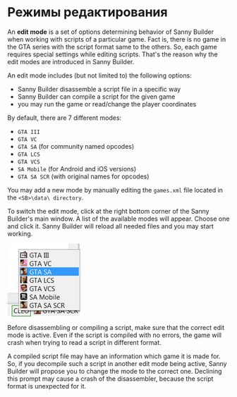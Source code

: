 # Режимы редактирования

An **edit mode** is a set of options determining behavior of Sanny Builder when working with scripts of a particular game. Fact is, there is no game in the GTA series with the script format same to the others. So, each game requires special settings while editing scripts. That's the reason why the edit modes are introduced in Sanny Builder.

An edit mode includes \(but not limited to\) the following options:

* Sanny Builder disassemble a script file in a specific way
* Sanny Builder can compile a script for the given game
* you may run the game or read/change the player coordinates

By default, there are 7 different modes:

* `GTA III`
* `GTA VC`
* `GTA SA` \(for community named opcodes\)
* `GTA LCS`
* `GTA VCS`
* `SA Mobile` \(for Android and iOS versions\)
* `GTA SA SCR` \(with original names for opcodes\)

You may add a new mode by manually editing the `games.xml` file  located in the `<SB>\data\ directory`.

To switch the edit mode, click at the right bottom corner of the Sanny Builder's main window. A list of the available modes will appear. Choose one and click it. Sanny Builder will reload all needed files and you may start working.

![](.gitbook/assets/edit_modes.png)

Before disassembling or compiling a script, make sure that the correct edit mode is active. Even if the script is compiled with no errors, the game will crash when trying to read a script in different format.

A compiled script file may have an information which game it is made for. So, if you decompile such a script in another edit mode being active, Sanny Builder will propose you to change the mode to the correct one. Declining this prompt may cause a crash of the disassembler, because the script format is unexpected for it.

